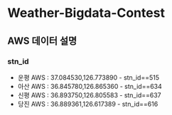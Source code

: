# Weather-Bigdata-Contest
## AWS 데이터 설명
### stn_id
- 운평 AWS : 37.084530,126.773890 - stn_id==515
- 아산 AWS : 36.845780,126.865360 - stn_id==634
- 신평 AWS : 36.893750,126.805583 - stn_id==637
- 당진 AWS : 36.889361,126.617389 - stn_id==616
